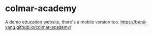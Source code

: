 # colmar-academy
A demo education website, there's a mobile version too. 
https://benji-yang.github.io/colmar-academy/

